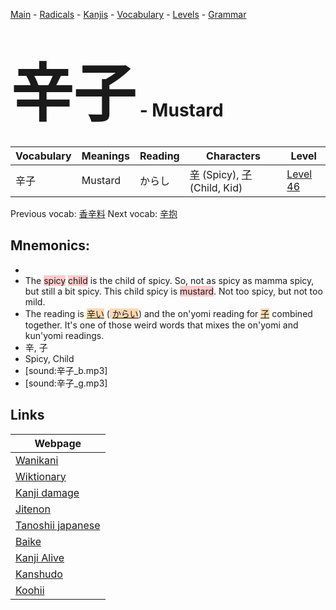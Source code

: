 <style> bigfont {font-size: 100px}</style>
[Main](../README.md) -
[Radicals](../radicals.md) -
[Kanjis](../kanjis.md) -
[Vocabulary](../vocabulary.md) -
[Levels](../levels.md) -
[Grammar](../grammar.md)
# <bigfont> 辛子</bigfont> - Mustard 

| Vocabulary | Meanings | Reading | Characters | Level |
| --- | --- | --- | --- | --- |
| 辛子 | Mustard | からし |  [辛](../kanjis/辛.md) (Spicy), [子](../kanjis/子.md) (Child, Kid) | [Level 46](../levels/wk_level46.md) |

Previous vocab: [香辛料](香辛料.md) Next vocab: [辛抱](辛抱.md) 

## Mnemonics:

* 
* The <span style="background-color:#ffcccb"> spicy</span> <span style="background-color:#ffcccb"> child</span> is the child of spicy. So, not as spicy as mamma spicy, but still a bit spicy. This child spicy is <span style="background-color:#ffcccb"> mustard</span>. Not too spicy, but not too mild.
* The reading is <span style="background-color:#fed8b1"> [辛い](https://jisho.org/search/辛い)</span> (<span style="background-color:#fed8b1"> [からい](https://jisho.org/search/からい)</span>) and the on'yomi reading for <span style="background-color:#fed8b1"> [子](https://jisho.org/search/子)</span> combined together. It's one of those weird words that mixes the on'yomi and kun'yomi readings.
* 辛, 子
* Spicy, Child
* [sound:辛子_b.mp3]
* [sound:辛子_g.mp3]


## Links 

| Webpage |
| --- |
| [Wanikani          ](https://www.wanikani.com/kanji/辛子) |
| [Wiktionary        ](https://en.wiktionary.org/wiki/辛子) |
| [Kanji damage      ](http://www.kanjidamage.com/kanji/search?utf8=✓&q=辛子) |
| [Jitenon           ](https://jitenon.com/kanji/辛子) |
| [Tanoshii japanese ](https://www.tanoshiijapanese.com/dictionary/kanji.cfm?k=辛子) |
| [Baike             ](https://baike.baidu.com/item/辛子) |
| [Kanji Alive       ](https://app.kanjialive.com/辛子) |
| [Kanshudo          ](https://www.kanshudo.com/searchmn?q=辛子) |
| [Koohii            ](https://kanji.koohii.com/study/kanji/辛子) |
